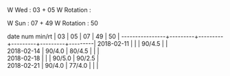 W Wed      : 03 + 05
W Rotation :

W Sun      : 07 + 49
W Rotation :      50

date num min/rt |    03   |    05   |    07   |    49   |    50   |
----------------+---------+---------+---------+---------+---------|
2018-02-11      |         |         |  90/4.5 |         |        
2018-02-14      |  90/4.0 |  80/4.5 |         |         |        
2018-02-18      |         |         |  90/5.0 |  90/2.5 |        
2018-02-21      |  90/4.0 |  77/4.0 |         |         |        

